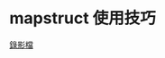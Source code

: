 # mapstruct 使用技巧

[錄影檔](https://drive.google.com/file/d/1ZnfoUzMD1fEf-bucVOXXjGqYZr3n2HT1/view?usp=drive_link)
